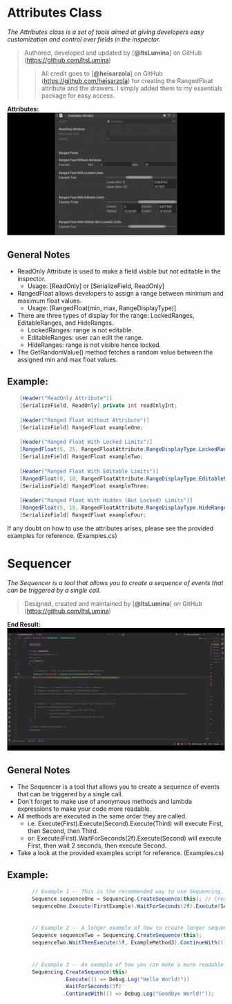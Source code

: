 # Attributes Class

*The Attributes class is a set of tools aimed at giving developers easy customization and control over fields in the
inspector.*

> Authored, developed and updated by [**@ltsLumina**] on GitHub (https://github.com/ltsLumina)
> > All credit goes to [**@heisarzola**] on GitHub (https://github.com/heisarzola)
> for creating the RangedFloat attribute and the drawers. I simply added them to my essentials package for easy access.

**Attributes:**
![attribute example.gif](..%2F..%2F..%2FEditor%2FImgs%2Fattribute%20example.gif)

## General Notes

- ReadOnly Attribute is used to make a field visible but not editable in the inspector.
  - Usage: [ReadOnly] or [SerializeField, ReadOnly]
- RangedFloat allows developers to assign a range between minimum and maximum float values.
  - Usage: [RangedFloat(min, max, RangeDisplayType)]
- There are three types of display for the range: LockedRanges, EditableRanges, and HideRanges.
  - LockedRanges: range is not editable.
  - EditableRanges: user can edit the range.
  - HideRanges: range is not visible hence locked.
- The GetRandomValue() method fetches a random value between the assigned min and max float values.

## Example:

```csharp
    [Header("ReadOnly Attribute")]
    [SerializeField, ReadOnly] private int readOnlyInt;

    [Header("Ranged Float Without Attribute")]
    [SerializeField] RangedFloat exampleOne;

    [Header("Ranged Float With Locked Limits")]
    [RangedFloat(5, 25, RangedFloatAttribute.RangeDisplayType.LockedRanges)]
    [SerializeField] RangedFloat exampleTwo;

    [Header("Ranged Float With Editable Limits")]
    [RangedFloat(0, 10, RangedFloatAttribute.RangeDisplayType.EditableRanges)]
    [SerializeField] RangedFloat exampleThree;

    [Header("Ranged Float With Hidden (But Locked) Limits")]
    [RangedFloat(5, 10, RangedFloatAttribute.RangeDisplayType.HideRanges)]
    [SerializeField] RangedFloat exampleFour;
```

If any doubt on how to use the attributes arises, please see the provided examples for reference. (Examples.cs)

# Sequencer
*The Sequencer is a tool that allows you to create a sequence of events that can be triggered by a single call.*

> Designed, created and maintained by [**@ltsLumina**] on GitHub (https://github.com/ltsLumina)

**End Result:**
![sequencing example.gif](..%2F..%2F..%2FEditor%2FImgs%2Fsequencing%20example.gif)

## General Notes

- The Sequencer is a tool that allows you to create a sequence of events that can be triggered by a single call.
- Don't forget to make use of anonymous methods and lambda expressions to make your code more readable.
- All methods are executed in the same order they are called.
  - i.e. Execute(First).Execute(Second).Execute(Third) will execute First, then Second, then Third.
  - or:  Execute(First).WaitForSeconds(2f).Execute(Second) will execute First, then wait 2 seconds, then execute Second.
- Take a look at the provided examples script for reference. (Examples.cs)

## Example:

```csharp
        // Example 1 -- This is the recommended way to use Sequencing.
        Sequence sequenceOne = Sequencing.CreateSequence(this); // Creates a sequence.
        sequenceOne.Execute(FirstExample).WaitForSeconds(2f).Execute(SecondExample); 


        // Example 2 -- A longer example of how to create longer sequences.
        Sequence sequenceTwo = Sequencing.CreateSequence(this);
        sequenceTwo.WaitThenExecute(5f, ExampleMethod3).ContinueWith(() => Debug.Log("Finished!")).WaitForSeconds(2f).Execute(FirstExample);


        // Example 3 -- An example of how you can make a more readable sequence.
        Sequencing.CreateSequence(this)
                  .Execute(() => Debug.Log("Hello World!"))
                  .WaitForSeconds(3f)
                  .ContinueWith(() => Debug.Log("Goodbye World!"));
```

